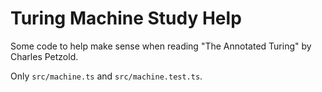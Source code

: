 # Turing Machine Study Help

Some code to help make sense when reading "The Annotated Turing" by Charles Petzold.

Only `src/machine.ts` and `src/machine.test.ts`.
